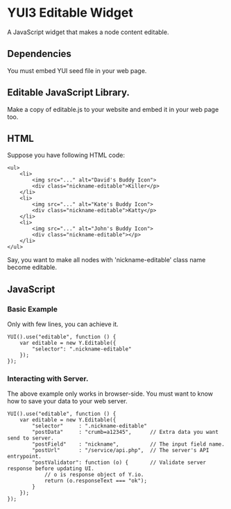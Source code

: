 # YUI3 Editable Widget

A JavaScript widget that makes a node content editable.

## Dependencies

You must embed YUI seed file in your web page.

   <script src="http://yui.yahooapis.com/3.5.0pr6/build/yui/yui-min.js"></script>

## Editable JavaScript Library.

Make a copy of editable.js to your website and embed it in your web page too.

   <script src="editable.js"></script>

## HTML

Suppose you have following HTML code:

    <ul>
        <li>
            <img src="..." alt="David's Buddy Icon">
            <div class="nickname-editable">Killer</p>
        </li>
        <li>
            <img src="..." alt="Kate's Buddy Icon">
            <div class="nickname-editable">Katty</p>
        </li>
        <li>
            <img src="..." alt="John's Buddy Icon">
            <div class="nickname-editable"></p>
        </li>
    </ul>

Say, you want to make all nodes with 'nickname-editable' class name become editable.

## JavaScript

### Basic Example

Only with few lines, you can achieve it.

    YUI().use("editable", function () {
        var editable = new Y.Editable({
            "selector": ".nickname-editable"
        });
    });

### Interacting with Server.

The above example only works in browser-side.
You must want to know how to save your data to your web server.

    YUI().use("editable", function () {
        var editable = new Y.Editable({
            "selector"     : ".nickname-editable"
            "postData"     : "crumb=a12345",      // Extra data you want send to server.
            "postField"    : "nickname",          // The input field name.
            "postUrl"      : "/service/api.php",  // The server's API entrypoint.
            "postValidator": function (o) {       // Validate server response before updating UI.
                // o is response object of Y.io.
                return (o.responseText === "ok");
            }
        });
    });

